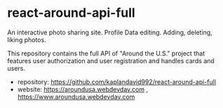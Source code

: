 # react-around-api-full

An interactive photo sharing site.
Profile Data editing.
Adding, deleting, liking photos.

This repository contains the full API of "Around the U.S." project that features user authorization and user registration and handles cards and users. 

* repository: https://github.com/kaplandavid992/react-around-api-full
*  website: https://aroundusa.webdevdav.com , https://www.aroundusa.webdevdav.com 



